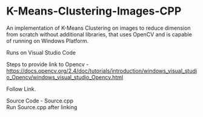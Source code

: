 # K-Means-Clustering-Images-CPP
An implementation of K-Means Clustering on images to reduce dimension from scratch without additional libraries, that uses OpenCV and is capable of running on Windows Platform.


Runs on Visual Studio Code

Steps to provide link to Opencv - https://docs.opencv.org/2.4/doc/tutorials/introduction/windows_visual_studio_Opencv/windows_visual_studio_Opencv.html

Follow Link.</br>

Source Code - Source.cpp </br>
Run Source.cpp after linking 
